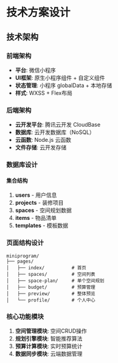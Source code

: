 # 技术方案设计

## 技术架构

### 前端架构
- **平台**: 微信小程序
- **UI框架**: 原生小程序组件 + 自定义组件
- **状态管理**: 小程序 globalData + 本地存储
- **样式**: WXSS + Flex布局

### 后端架构  
- **云开发平台**: 腾讯云开发 CloudBase
- **数据库**: 云开发数据库（NoSQL）
- **云函数**: Node.js 云函数
- **文件存储**: 云开发存储

### 数据库设计

#### 集合结构
1. **users** - 用户信息
2. **projects** - 装修项目
3. **spaces** - 空间规划数据
4. **items** - 物品清单
5. **templates** - 模板数据

### 页面结构设计
```
miniprogram/
├── pages/
│   ├── index/          # 首页
│   ├── spaces/         # 空间列表
│   ├── space-plan/     # 单个空间规划
│   ├── budget/         # 预算管理  
│   ├── preview/        # 整体预览
│   └── profile/        # 个人中心
```

### 核心功能模块
1. **空间管理模块**: 空间CRUD操作
2. **规划引擎模块**: 智能推荐算法
3. **预算计算模块**: 实时预算统计
4. **数据同步模块**: 云端数据管理